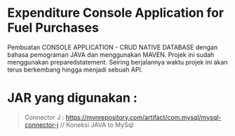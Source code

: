 # Expenditure Console Application for Fuel Purchases
Pembuatan CONSOLE APPLICATION - CRUD NATIVE DATABASE dengan bahasa pemograman JAVA dan menggunakan MAVEN. 
Projek ini sudah menggunakan preparedstatement. 
Seiring berjalannya waktu projek ini akan terus berkembang hingga menjadi sebuah API.<br>

# JAR yang digunakan : 
> Connector J :  https://mvnrepository.com/artifact/com.mysql/mysql-connector-j // Koneksi JAVA to MySql <br> 
